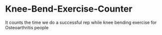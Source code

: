 # Knee-Bend-Exercise-Counter
It counts the time we do a successful rep while knee bending exercise for Osteoarthritis people
